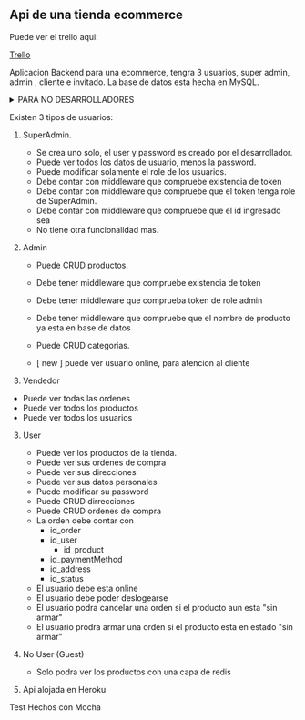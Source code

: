 ## Api de una tienda ecommerce

Puede ver el trello aqui:

[Trello](https://trello.com/b/sTSXIfQZ/backlog)

Aplicacion Backend para una ecommerce, tengra 3 usuarios, super admin, admin , cliente e invitado.
La base de datos esta hecha en MySQL.

<details>
<summary>PARA NO DESARROLLADORES  </summary>
<br>
</details>

Existen 3 tipos de usuarios:

1. SuperAdmin.

   - Se crea uno solo, el user y password es creado por el desarrollador.
   - Puede ver todos los datos de usuario, menos la password.
   - Puede modificar solamente el role de los usuarios.
   - Debe contar con middleware que compruebe existencia de token
   - Debe contar con middleware que compruebe que el token tenga role de SuperAdmin.
   - Debe contar con middleware que compruebe que el id ingresado sea
   - No tiene otra funcionalidad mas.

2. Admin

   - Puede CRUD productos.
   - Debe tener middleware que compruebe existencia de token
   - Debe tener middleware que comprueba token de role admin
   - Debe tener middleware que compruebe que el nombre de producto ya esta en base de datos
   - Puede CRUD categorias.

   - [ new ] puede ver usuario online, para atencion al cliente

3. Vendedor

- Puede ver todas las ordenes
- Puede ver todos los productos
- Puede ver todos los usuarios

3. User

   - Puede ver los productos de la tienda.
   - Puede ver sus ordenes de compra
   - Puede ver sus direcciones
   - Puede ver sus datos personales
   - Puede modificar su password
   - Puede CRUD dirrecciones
   - Puede CRUD ordenes de compra
   - La orden debe contar con
     - id_order
     - id_user
       - id_product
     - id_paymentMethod
     - id_address
     - id_status
   - El usuario debe esta online
   - El usuario debe poder deslogearse
   - El usuario podra cancelar una orden si el producto aun esta "sin armar"
   - El usuario prodra armar una orden si el producto esta en estado "sin armar"

4. No User (Guest)

   - Solo podra ver los productos con una capa de redis

5. Api alojada en Heroku

Test Hechos con Mocha
